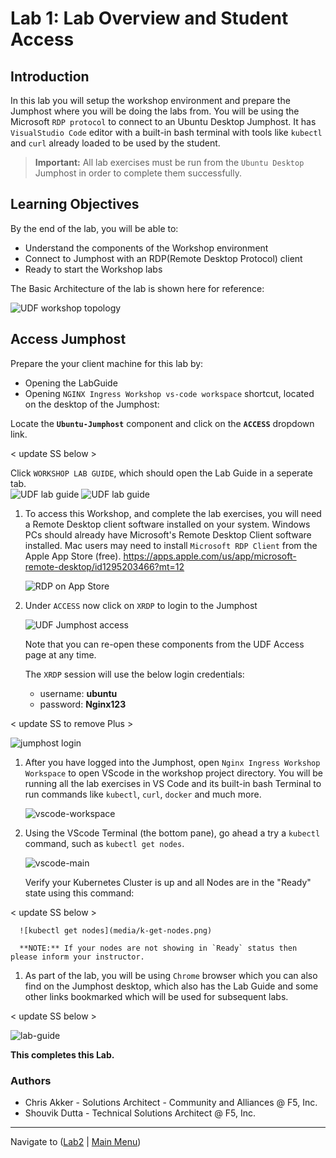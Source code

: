 # Lab 1: Lab Overview and Student Access

## Introduction

In this lab you will setup the workshop environment and prepare the Jumphost where you will be doing the labs from. You will be using the Microsoft `RDP protocol` to connect to an Ubuntu Desktop Jumphost.  It has `VisualStudio Code` editor with a built-in bash terminal with tools like `kubectl` and `curl` already loaded to be used by the student.

> **Important:** All lab exercises must be run from the `Ubuntu Desktop` Jumphost in order to complete them successfully.

## Learning Objectives 

By the end of the lab, you will be able to: 

- Understand the components of the Workshop environment
- Connect to Jumphost with an RDP(Remote Desktop Protocol) client
- Ready to start the Workshop labs

The Basic Architecture of the lab is shown here for reference:

![UDF workshop topology](media/udf-lab-topology.png)

## Access Jumphost

Prepare the your client machine for this lab by: 

- Opening the LabGuide
- Opening `NGINX Ingress Workshop vs-code workspace` shortcut, located on the desktop of the Jumphost:

Locate the **`Ubuntu-Jumphost`** component and click on the **`ACCESS`** dropdown link.

< update SS below >

Click `WORKSHOP LAB GUIDE`, which should open the Lab Guide in a seperate tab.<br/>
     ![UDF lab guide](media/lab_guide.png)
     ![UDF lab guide](media/lab_guide_outline.png)

1. To access this Workshop, and complete the lab exercises, you will need a Remote Desktop client software installed on your system. Windows PCs should already have Microsoft's Remote Desktop Client software installed. Mac users may need to install `Microsoft RDP Client` from the Apple App Store (free). https://apps.apple.com/us/app/microsoft-remote-desktop/id1295203466?mt=12

   ![RDP on App Store](media/lab1-rdp-applestore.png)

1. Under `ACCESS` now click on `XRDP` to login to the Jumphost

   ![UDF Jumphost access](media/udf-jumphost-access.png)

   Note that you can re-open these components from the UDF Access page at any time.

   The `XRDP` session will use the below login credentials:

   - username: **ubuntu**
   - password: **Nginx123**

< update SS to remove Plus >

   ![jumphost login](media/jumphost_login.png)

1. After you have logged into the Jumphost, open `Nginx Ingress Workshop Workspace` to open VScode in the workshop project directory. You will be running all the lab exercises in VS Code and its built-in bash Terminal to run commands like `kubectl`, `curl`, `docker` and much more.

   ![vscode-workspace](media/vscode-workspace.png)

1. Using the VScode Terminal (the bottom pane), go ahead a try a `kubectl` command, such as `kubectl get nodes`.

      ![vscode-main](media/vscode-main.png)

      Verify your Kubernetes Cluster is up and all Nodes are in the "Ready" state using this command:

< update SS below >

      ![kubectl get nodes](media/k-get-nodes.png)

      **NOTE:** If your nodes are not showing in `Ready` status then please inform your instructor.

1. As part of the lab, you will be using `Chrome` browser which you can also find on the Jumphost desktop, which also has the Lab Guide and some other links bookmarked which will be used for subsequent labs.

< update SS below >

   ![lab-guide](media/lab_guide.png)

**This completes this Lab.**

### Authors
- Chris Akker - Solutions Architect - Community and Alliances @ F5, Inc.
- Shouvik Dutta - Technical Solutions Architect @ F5, Inc.

-------------

Navigate to ([Lab2](../lab2/readme.md) | [Main Menu](../intro/LabGuide.md))
